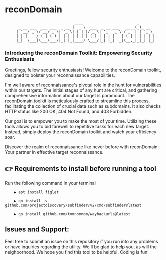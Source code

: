 # reconDomain

```
                               ____                        _
      _ __ ___  ___ ___  _ __ |  _ \  ___  _ __ ___   __ _(_)_ __
     | '__/ _ \/ __/ _ \| '_ \| | | |/ _ \| '_ ` _ \ / _` | | '_ \
     | | |  __/ (_| (_) | | | | |_| | (_) | | | | | | (_| | | | | |
     |_|  \___|\___\___/|_| |_|____/ \___/|_| |_| |_|\__,_|_|_| |_|

```

### Introducing the reconDomain Toolkit: Empowering Security Enthusiasts

Greetings, fellow security enthusiasts! Welcome to the reconDomain toolkit, designed to bolster your reconnaissance capabilities.

I'm well aware of reconnaissance's pivotal role in the hunt for vulnerabilities within our targets. The initial stages of any hunt are critical, and gathering comprehensive information about our target is paramount. The reconDomain toolkit is meticulously crafted to streamline this process, facilitating the collection of crucial data such as subdomains. It also checks HTTP status like 200 OK, 404 Not Found, and 403 Forbidden.

Our goal is to empower you to make the most of your time. Utilizing these tools allows you to bid farewell to repetitive tasks for each new target. Instead, simply deploy the reconDomain toolkit and watch your efficiency soar.

Discover the realm of reconnaissance like never before with reconDomain: Your partner in effective target reconnaissance.


## :point_right: Requirements to install before running a tool

 Run the following command in your terminal
 
        ▶ apt install figlet
    
        ▶ go install -v github.com/projectdiscovery/subfinder/v2/cmd/subfinder@latest

        ▶ go install github.com/tomnomnom/waybackurls@latest
  

## Issues and Support: 
Feel free to submit an issue on this repository if you run into any problems or have inquiries regarding the utility. We'll be glad to help you, as will the neighborhood.
We hope you find this tool to be helpful. Coding is fun!
